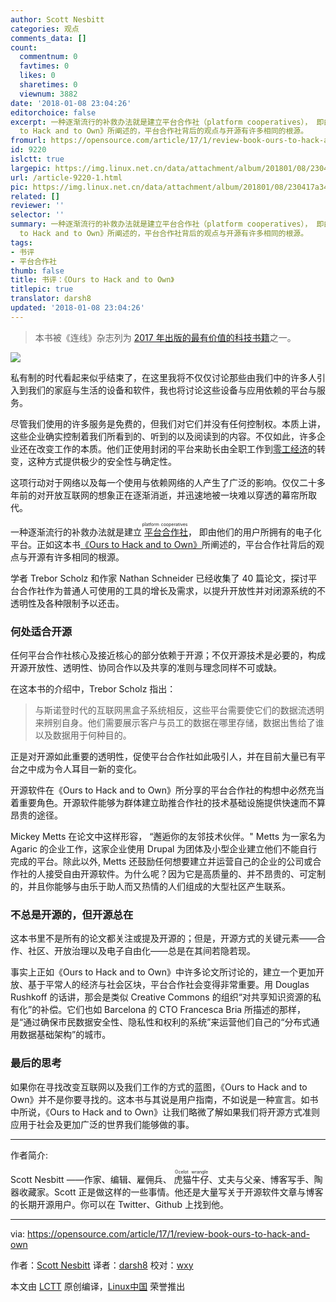 ```yaml
---
author: Scott Nesbitt
categories: 观点
comments_data: []
count:
  commentnum: 0
  favtimes: 0
  likes: 0
  sharetimes: 0
  viewnum: 3882
date: '2018-01-08 23:04:26'
editorchoice: false
excerpt: 一种逐渐流行的补救办法就是建立平台合作社（platform cooperatives）， 即由他们的用户所拥有的电子化平台。正如这本书《Ours
  to Hack and to Own》所阐述的，平台合作社背后的观点与开源有许多相同的根源。
fromurl: https://opensource.com/article/17/1/review-book-ours-to-hack-and-own
id: 9220
islctt: true
largepic: https://img.linux.net.cn/data/attachment/album/201801/08/230417a34ph3k8jp6rf7cu.jpg
url: /article-9220-1.html
pic: https://img.linux.net.cn/data/attachment/album/201801/08/230417a34ph3k8jp6rf7cu.jpg.thumb.jpg
related: []
reviewer: ''
selector: ''
summary: 一种逐渐流行的补救办法就是建立平台合作社（platform cooperatives）， 即由他们的用户所拥有的电子化平台。正如这本书《Ours
  to Hack and to Own》所阐述的，平台合作社背后的观点与开源有许多相同的根源。
tags:
- 书评
- 平台合作社
thumb: false
title: 书评：《Ours to Hack and to Own》
titlepic: true
translator: darsh8
updated: '2018-01-08 23:04:26'
---
```



> 
> 本书被《连线》杂志列为 [2017 年出版的最有价值的科技书籍](https://www.wired.com/story/the-top-tech-books-of-2017-part-1/)之一。
> 
> 
> 


![](/data/attachment/album/201801/08/230417a34ph3k8jp6rf7cu.jpg)


私有制的时代看起来似乎结束了，在这里我将不仅仅讨论那些由我们中的许多人引入到我们的家庭与生活的设备和软件，我也将讨论这些设备与应用依赖的平台与服务。


尽管我们使用的许多服务是免费的，但我们对它们并没有任何控制权。本质上讲，这些企业确实控制着我们所看到的、听到的以及阅读到的内容。不仅如此，许多企业还在改变工作的本质。他们正使用封闭的平台来助长由全职工作到[零工经济](https://en.wikipedia.org/wiki/Access_economy)的转变，这种方式提供极少的安全性与确定性。


这项行动对于网络以及每一个使用与依赖网络的人产生了广泛的影响。仅仅二十多年前的对开放互联网的想象正在逐渐消逝，并迅速地被一块难以穿透的幕帘所取代。


一种逐渐流行的补救办法就是建立<ruby> <a href="https://en.wikipedia.org/wiki/Platform_cooperative">  平台合作社 </a> <rt>  platform cooperatives </rt></ruby>， 即由他们的用户所拥有的电子化平台。正如这本书[《Ours to Hack and to Own》](http://www.orbooks.com/catalog/ours-to-hack-and-to-own/)所阐述的，平台合作社背后的观点与开源有许多相同的根源。


学者 Trebor Scholz 和作家 Nathan Schneider 已经收集了 40 篇论文，探讨平台合作社作为普通人可使用的工具的增长及需求，以提升开放性并对闭源系统的不透明性及各种限制予以还击。


### 何处适合开源


任何平台合作社核心及接近核心的部分依赖于开源；不仅开源技术是必要的，构成开源开放性、透明性、协同合作以及共享的准则与理念同样不可或缺。


在这本书的介绍中，Trebor Scholz 指出：



> 
> 与斯诺登时代的互联网黑盒子系统相反，这些平台需要使它们的数据流透明来辨别自身。他们需要展示客户与员工的数据在哪里存储，数据出售给了谁以及数据用于何种目的。
> 
> 
> 


正是对开源如此重要的透明性，促使平台合作社如此吸引人，并在目前大量已有平台之中成为令人耳目一新的变化。


开源软件在《Ours to Hack and to Own》所分享的平台合作社的构想中必然充当着重要角色。开源软件能够为群体建立助推合作社的技术基础设施提供快速而不算昂贵的途径。


Mickey Metts 在论文中这样形容， “邂逅你的友邻技术伙伴。" Metts 为一家名为 Agaric 的企业工作，这家企业使用 Drupal 为团体及小型企业建立他们不能自行完成的平台。除此以外, Metts 还鼓励任何想要建立并运营自己的企业的公司或合作社的人接受自由开源软件。为什么呢？因为它是高质量的、并不昂贵的、可定制的，并且你能够与由乐于助人而又热情的人们组成的大型社区产生联系。


### 不总是开源的，但开源总在


这本书里不是所有的论文都关注或提及开源的；但是，开源方式的关键元素——合作、社区、开放治理以及电子自由化——总是在其间若隐若现。


事实上正如《Ours to Hack and to Own》中许多论文所讨论的，建立一个更加开放、基于平常人的经济与社会区块，平台合作社会变得非常重要。用 Douglas Rushkoff 的话讲，那会是类似 Creative Commons 的组织“对共享知识资源的私有化”的补偿。它们也如 Barcelona 的 CTO Francesca Bria 所描述的那样，是“通过确保市民数据安全性、隐私性和权利的系统”来运营他们自己的“分布式通用数据基础架构”的城市。


### 最后的思考


如果你在寻找改变互联网以及我们工作的方式的蓝图，《Ours to Hack and to Own》并不是你要寻找的。这本书与其说是用户指南，不如说是一种宣言。如书中所说，《Ours to Hack and to Own》让我们略微了解如果我们将开源方式准则应用于社会及更加广泛的世界我们能够做的事。




---


作者简介:


Scott Nesbitt ——作家、编辑、雇佣兵、 <ruby> 虎猫牛仔 <rt>  Ocelot wrangle </rt></ruby>、丈夫与父亲、博客写手、陶器收藏家。Scott 正是做这样的一些事情。他还是大量写关于开源软件文章与博客的长期开源用户。你可以在 Twitter、Github 上找到他。




---


via: <https://opensource.com/article/17/1/review-book-ours-to-hack-and-own>


作者：[Scott Nesbitt](https://opensource.com/users/scottnesbitt) 译者：[darsh8](https://github.com/darsh8) 校对：[wxy](https://github.com/wxy)


本文由 [LCTT](https://github.com/LCTT/TranslateProject) 原创编译，[Linux中国](https://linux.cn/) 荣誉推出